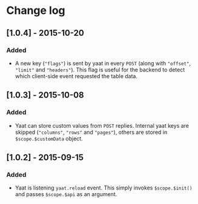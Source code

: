 # Change log
## [1.0.4] - 2015-10-20
### Added
-   A new key (`"flags"`) is sent by yaat in every `POST` (along with `"offset"`, `"limit"` and `"headers"`). This flag
    is useful for the backend to detect which client-side event requested the table data.
    
## [1.0.3] - 2015-10-08
### Added
-   Yaat can store custom values from `POST` replies. Internal yaat keys are skipped (`"columns"`, `"rows"` and 
    `"pages"`), others are stored in `$scope.$customData` object.
    
## [1.0.2] - 2015-09-15
### Added
-   Yaat is listening `yaat.reload` event. This simply invokes `$scope.$init()` and passes `$scope.$api` as an argument.
